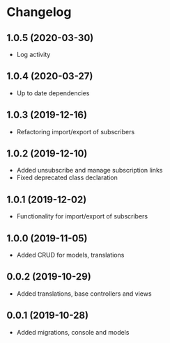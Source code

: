 Changelog
=========

## 1.0.5 (2020-03-30)
 * Log activity
 
## 1.0.4 (2020-03-27)
 * Up to date dependencies
 
## 1.0.3 (2019-12-16)
 * Refactoring import/export of subscribers

## 1.0.2 (2019-12-10)
 * Added unsubscribe and manage subscription links
 * Fixed deprecated class declaration

## 1.0.1 (2019-12-02)
 * Functionality for import/export of subscribers
 
## 1.0.0 (2019-11-05)
 * Added CRUD for models, translations
 
## 0.0.2 (2019-10-29)
 * Added translations, base controllers and views
 
## 0.0.1 (2019-10-28)
 * Added migrations, console and models